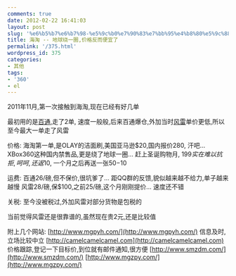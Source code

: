 ```yaml
---
comments: true
date: 2012-02-22 16:41:03
layout: post
slug: '%e6%b5%b7%e6%b7%98-%e5%9c%b0%e7%90%83%e7%bb%95%e4%b8%80%e5%9c%88%e4%bb%b7%e6%a0%bc%e5%8f%8d%e8%80%8c%e4%be%bf%e5%ae%9c%e4%ba%86'
title: 海淘 -- 地球绕一圈,价格反而便宜了
permalink: '/375.html'
wordpress_id: 375
categories:
- 其他
tags:
- '360'
- el
---
```


2011年11月,第一次接触到海淘,现在已经有好几单

最初用的是[百通](http://www.buytong.com/),走了2单, 速度一般般,后来百通爆仓,外加当时[风雷](http://www.thunderex.com/Register.aspx?cs=jason&ref=wendal)单价更低,所以至今最大一单走了风雷

价格:
   海淘第一单,是OLAY的洁面刷,美国亚马逊$20,国内报价280, 汗吧...
   XBox360这种国内禁售品,更是绕了地球一圈... 赶上圣诞购物月, $199实在难以抗拒,呵呵,还返$10, 一个月之后再送一张$50-$10

运费:
   百通26/磅,但不保价,很坑爹了... 距QQ群的反馈,貌似越来越不给力,单子越来越慢
   风雷28/磅,保$100,之前25/磅,这个月刚刚提价... 速度还不错

关税:
   至今没被税过,外加风雷对部分货物是包税的

当前觉得风雷还是很靠谱的,虽然现在贵2元,还是比较值

附上几个网站:
[http://www.mgpyh.com/](http://www.mgpyh.com/) 信息及时,立场比较中立
[http://camelcamelcamel.com](http://camelcamelcamel.com) 价格跟踪,登记一下目标价,到位就有邮件通知,很方便
[http://www.smzdm.com/](http://www.smzdm.com/)
[http://www.mgzpy.com/](http://www.mgzpy.com/)
